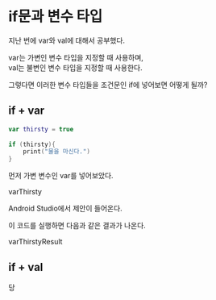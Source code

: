 # if문과 변수 타입

지난 번에 var와 val에 대해서 공부했다.


var는 가변인 변수 타입을 지정할 때 사용하며,</br>
val는 불변인 변수 타입을 지정할 때 사용한다.

그렇다면 이러한 변수 타입들을 조건문인 if에 넣어보면 어떻게 될까?

## if + var

```kotlin
var thirsty = true  
  
if (thirsty){  
    print("물을 마신다.")  
}
```

먼저 가변 변수인 var를 넣어보았다.

varThirsty

Android Studio에서 제안이 들어온다.

이 코드를 실행하면 다음과 같은 결과가 나온다.

varThirstyResult

## if + val

당